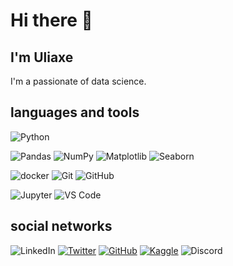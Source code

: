 # Hi there 👋

## I'm Uliaxe

I'm a passionate of data science.

## languages and tools

![Python](https://img.shields.io/badge/Python-3776AB?style=flat&logo=python&logoColor=white)

![Pandas](https://img.shields.io/badge/Pandas-150458?style=flat&logo=pandas&logoColor=white)
![NumPy](https://img.shields.io/badge/NumPy-013243?style=flat&logo=numpy&logoColor=white)
![Matplotlib](https://img.shields.io/badge/Matplotlib-0081C9?style=flat&logo=matplotlib&logoColor=white)
![Seaborn](https://img.shields.io/badge/Seaborn-FF9800?style=flat&logo=seaborn&logoColor=white)

![docker](https://img.shields.io/badge/Docker-2496ED?style=flat&logo=docker&logoColor=white)
![Git](https://img.shields.io/badge/Git-F05032?style=flat&logo=git&logoColor=white)
![GitHub](https://img.shields.io/badge/GitHub-181717?style=flat&logo=github&logoColor=white)

![Jupyter](https://img.shields.io/badge/Jupyter-F37626?style=flat&logo=jupyter&logoColor=white)
![VS Code](https://img.shields.io/badge/Visual%20Studio%20Code-007ACC?style=flat&logo=visual-studio-code&logoColor=white)

## social networks

![LinkedIn](https://img.shields.io/badge/LinkedIn-0077B5?style=flat&logo=linkedin&logoColor=white)
[![Twitter](https://img.shields.io/badge/Twitter-1DA1F2?style=flat&logo=twitter&logoColor=white)](https://twitter.com/uliaxe)
[![GitHub](https://img.shields.io/badge/GitHub-181717?style=flat&logo=github&logoColor=white)](https://github.com/uliaxe)
[![Kaggle](https://img.shields.io/badge/Kaggle-20BEFF?style=flat&logo=kaggle&logoColor=white)](https://www.kaggle.com/uliaxe)
![Discord](https://img.shields.io/badge/Discord-5865F2?style=flat&logo=discord&logoColor=white)
